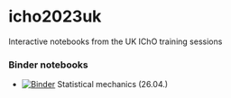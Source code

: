 # icho2023uk
Interactive notebooks from the UK IChO training sessions

### Binder notebooks

  * [![Binder](https://mybinder.org/badge_logo.svg)](https://mybinder.org/v2/gh/GeorgeTrenins/icho2023uk/main?labpath=statmech_demo.ipynb) Statistical mechanics (26.04.) 
